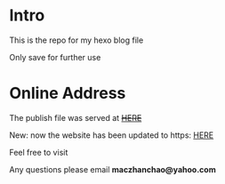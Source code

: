 # Intro

This is the repo for my hexo blog file

Only save for further use

# Online Address

The publish file was served at ~~[HERE](http://macsalvation.net)~~

New: now the website has been updated to https: [HERE](https://macsalvation.net)

Feel free to visit

Any questions please email __maczhanchao@yahoo.com__